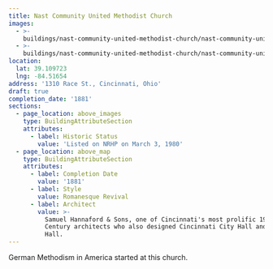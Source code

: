 ```yaml
---
title: Nast Community United Methodist Church
images:
  - >-
    buildings/nast-community-united-methodist-church/nast-community-united-methodist-church-0_ggge7z
  - >-
    buildings/nast-community-united-methodist-church/nast-community-united-methodist-church-1_xglhuf
location:
  lat: 39.109723
  lng: -84.51654
address: '1310 Race St., Cincinnati, Ohio'
draft: true
completion_date: '1881'
sections:
  - page_location: above_images
    type: BuildingAttributeSection
    attributes:
      - label: Historic Status
        value: 'Listed on NRHP on March 3, 1980'
  - page_location: above_map
    type: BuildingAttributeSection
    attributes:
      - label: Completion Date
        value: '1881'
      - label: Style
        value: Romanesque Revival
      - label: Architect
        value: >-
          Samuel Hannaford & Sons, one of Cincinnati's most prolific 19th
          Century architects who also designed Cincinnati City Hall and Music
          Hall.
---
```


German Methodism in America started at this church.
